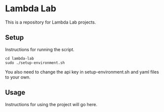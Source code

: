 # Lambda Lab

This is a repository for Lambda Lab projects.

## Setup

Instructions for running the script.

```
cd lambda-lab
sudo ./setup-environment.sh
```

You also need to change the api key in setup-environment.sh and yaml files to your own.

## Usage

Instructions for using the project will go here. 